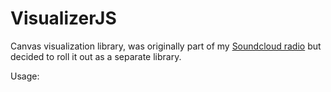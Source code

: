 VisualizerJS
============

Canvas visualization library, was originally part of my [Soundcloud radio](http://zxc.fi/) but decided to roll it out as a separate library.

Usage:
```

```

```

```
